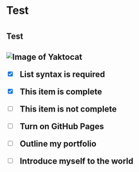 # <h1> Test <h1>
  <h2> Test <h2>
   
![Image of Yaktocat](https://octodex.github.com/images/yaktocat.png)


  
- [x] List syntax is required
- [x] This item is complete
- [ ] This item is not complete
  
   
- [ ] Turn on GitHub Pages
- [ ] Outline my portfolio
- [ ] Introduce myself to the world
